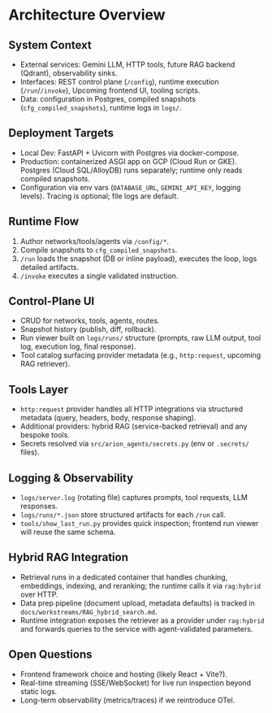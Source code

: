# Architecture Overview

## System Context
- External services: Gemini LLM, HTTP tools, future RAG backend (Qdrant), observability sinks.
- Interfaces: REST control plane (`/config`), runtime execution (`/run`/`/invoke`), Upcoming frontend UI, tooling scripts.
- Data: configuration in Postgres, compiled snapshots (`cfg_compiled_snapshots`), runtime logs in `logs/`.

## Deployment Targets
- Local Dev: FastAPI + Uvicorn with Postgres via docker-compose.
- Production: containerized ASGI app on GCP (Cloud Run or GKE). Postgres (Cloud SQL/AlloyDB) runs separately; runtime only reads compiled snapshots.
- Configuration via env vars (`DATABASE_URL`, `GEMINI_API_KEY`, logging levels). Tracing is optional; file logs are default.

## Runtime Flow
1. Author networks/tools/agents via `/config/*`.
2. Compile snapshots to `cfg_compiled_snapshots`.
3. `/run` loads the snapshot (DB or inline payload), executes the loop, logs detailed artifacts.
4. `/invoke` executes a single validated instruction.

## Control-Plane UI
- CRUD for networks, tools, agents, routes.
- Snapshot history (publish, diff, rollback).
- Run viewer built on `logs/runs/` structure (prompts, raw LLM output, tool log, execution log, final response).
- Tool catalog surfacing provider metadata (e.g., `http:request`, upcoming RAG retriever).

## Tools Layer
- `http:request` provider handles all HTTP integrations via structured metadata (query, headers, body, response shaping).
- Additional providers: hybrid RAG (service-backed retrieval) and any bespoke tools.
- Secrets resolved via `src/arion_agents/secrets.py` (env or `.secrets/` files).

## Logging & Observability
- `logs/server.log` (rotating file) captures prompts, tool requests, LLM responses.
- `logs/runs/*.json` store structured artifacts for each `/run` call.
- `tools/show_last_run.py` provides quick inspection; frontend run viewer will reuse the same schema.

## Hybrid RAG Integration
- Retrieval runs in a dedicated container that handles chunking, embeddings, indexing, and reranking; the runtime calls it via `rag:hybrid` over HTTP.
- Data prep pipeline (document upload, metadata defaults) is tracked in `docs/workstreams/RAG_hybrid_search.md`.
- Runtime integration exposes the retriever as a provider under `rag:hybrid` and forwards queries to the service with agent-validated parameters.

## Open Questions
- Frontend framework choice and hosting (likely React + Vite?).
- Real-time streaming (SSE/WebSocket) for live run inspection beyond static logs.
- Long-term observability (metrics/traces) if we reintroduce OTel.

